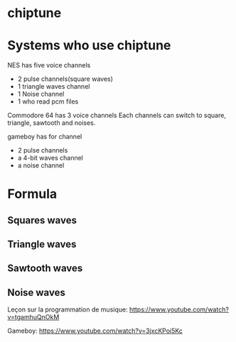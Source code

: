 # chiptune

# Systems who use chiptune 
NES has five voice channels
* 2 pulse channels(square waves)
* 1 triangle waves channel
* 1 Noise channel
* 1 who read pcm files
  
Commodore 64 has 3 voice channels
Each channels can switch to square, triangle, sawtooth and noises.

gameboy has for channel
* 2 pulse channels
* a 4-bit waves channel
* a noise channel

# Formula
## Squares waves

## Triangle waves

## Sawtooth waves

## Noise waves

Leçon sur la programmation de musique:
https://www.youtube.com/watch?v=tgamhuQnOkM

Gameboy:
https://www.youtube.com/watch?v=3jxcKPoi5Kc
